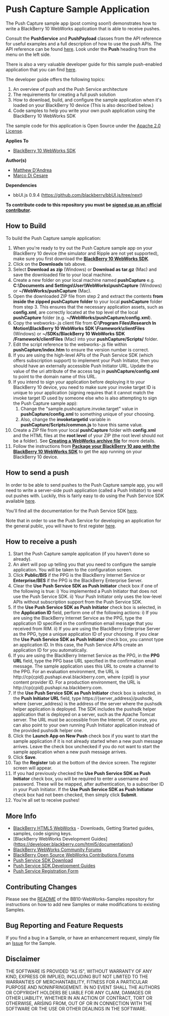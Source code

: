 # Push Capture Sample Application

The Push Capture sample app (post coming soon!) demonstrates how to write a BlackBerry 10 WebWorks application that is able to receive pushes. 

Consult the **PushService** and **PushPayload** classes from the API reference for useful examples and a full description of how to use the
push APIs. The API reference can be found [here](https://developer.blackberry.com/html5/apis/).  Look under the **Push** heading from the menu
on the left side.

There is also a very valuable developer guide for this sample push-enabled application that you can find [here](https://developer.blackberry.com/html5/documentation/push_service.html).

The developer guide offers the following topics:

1. An overview of push and the Push Service architecture
2. The requirements for creating a full push solution
3. How to download, build, and configure the sample application when it's loaded on your BlackBerry 10 device (This is also described below.)
4. Code samples to help you write your own push application using the BlackBerry 10 WebWorks SDK

The sample code for this application is Open Source under the [Apache 2.0 License](http://www.apache.org/licenses/LICENSE-2.0.html).


**Applies To**

* [BlackBerry 10 WebWorks SDK](https://developer.blackberry.com/html5/download/sdk)

**Author(s)** 

* [Matthew D'Andrea](https://github.com/mdandrea)
* [Marco Di Cesare](https://github.com/mdicesare)

**Dependencies**

* bbUI.js 0.9.4 (https://github.com/blackberry/bbUI.js/tree/next)

**To contribute code to this repository you must be [signed up as an official contributor](http://blackberry.github.com/howToContribute.html).**


## How to Build

To build the Push Capture sample application:

1. When you're ready to try out the Push Capture sample app on your BlackBerry 10 device (the simulator and Ripple are not yet supported), make sure you first download the **[BlackBerry 10 WebWorks SDK](https://developer.blackberry.com/html5/download/sdk)**.
2. Click on the **Downloads** tab above.
3. Select **Download as zip** (Windows) or **Download as tar.gz** (Mac) and save the downloaded file to your local machine.
4. Create a new folder on your local machine named **pushCapture** e.g. **C:\Documents and Settings\User\WebWorks\pushCapture** (Windows) or **~/WebWorks/pushCapture** (Mac).
5. Open the downloaded ZIP file from step 2 and extract the contents **from inside the zipped pushCapture folder** to your local **pushCapture** folder from step 3.  This ensures that the necessary application assets, such as **config.xml**, are correctly located at the top level of the local **pushCapture** folder (e.g. **~/WebWorks/pushCapture/config.xml**).
6. Copy the webworks-<version>.js client file from **C:\Program Files\Research In Motion\BlackBerry 10 WebWorks SDK <version>\Framework\clientFiles** (Windows) or **~/SDKs/BlackBerry 10 WebWorks SDK <version>/Framework/clientFiles** (Mac) into your **pushCapture/Scripts/** folder.
7. Edit the script reference to the webworks-<version>.js file within **pushCapture/index.htm** to ensure the version number is correct.
8. If you are using the high-level APIs of the Push Service SDK (which offers subscription support) to implement your Push Initiator, then you should have an externally accessible Push Initiator URL.  Update the value of the uri attribute of the access tag in **pushCapture/config.xml** to point to the domain name of this URL. 
9. If you intend to sign your application before deploying it to your BlackBerry 10 device, you need to make sure your invoke target ID is unique to your application (signing requires that it cannot match the invoke target ID used by someone else who is also attempting to sign the Push Capture sample app):
   1. Change the "sample.pushcapture.invoke.target" value in **pushCapture/config.xml** to something unique of your choosing.
   2. Also, change the **invoketargetid** variable in **pushCapture/Scripts/common.js** to have this same value. 
10. Create a ZIP file from your local **pushCapture** folder with **config.xml** and the HTML files at the **root level** of your ZIP (the root level should not be a folder).  See **[Creating a WebWorks archive file](https://developer.blackberry.com/html5/documentation/ww_developing/creating_an_archive_file_1873325_11.html)** for more details. 
11. Follow the instructions from **[Package your BlackBerry 10 app with the BlackBerry 10 WebWorks SDK](https://developer.blackberry.com/html5/documentation/ww_developing/package_your_bb10_app_with_ww_sdk_2008473_11.html)** to get the app running on your BlackBerry 10 device.


## How to send a push

In order to be able to send pushes to the Push Capture sample app, you will need to write a server-side push application (called a Push Initiator) to send out pushes with.
Luckily, this is fairly easy to do using the Push Service SDK available [here](https://developer.blackberry.com/services/push).

You'll find all the documentation for the Push Service SDK [here](http://docs.blackberry.com/en/developers/subcategories/?userType=21&category=Push+Service).

Note that in order to use the Push Service for developing an application for the general public, you will have to first register [here](https://www.blackberry.com/profile/?eventId=8121).


## How to receive a push

1. Start the Push Capture sample application (if you haven't done so already).
2. An alert will pop up telling you that you need to configure the sample application.  You will be taken to the configuration screen.
3. Click **Public/BIS** if the PPG is the BlackBerry Internet Service or **Enterprise/BES** if the PPG is the BlackBerry Enterprise Server.
4. Clear the **Use Push Service SDK as Push Initiator** check box if one of the following is true:
i) You implemented a Push Initiator that does not use the Push Service SDK.
ii) Your Push Initiator only uses the low-level APIs without subscription support from the Push Service SDK.
5. If the **Use Push Service SDK as Push Initiator** check box is selected, in the **Application ID** field, perform one of the
following actions:
i) If you are using the BlackBerry Internet Service as the PPG, type the application ID specified in the confirmation
email message that you received from RIM.
ii) If you are using the BlackBerry Enterprise Server as the PPG, type a unique application ID of your choosing. If you
clear the **Use Push Service SDK as Push Initiator** check box, you cannot type an application ID. In this case, the
Push Service APIs create an application ID for you automatically.
6. If you are using the BlackBerry Internet Service as the PPG, in the **PPG URL** field, type the PPG base URL specified in
the confirmation email message. The sample application uses this URL to create a channel to the PPG. For an
evaluation environment, the URL is http://cp{cpid}.pushapi.eval.blackberry.com, where {cpid} is your content
provider ID. For a production environment, the URL is http://cp{cpid}.pushapi.na.blackberry.com.
7. If the **Use Push Service SDK as Push Initiator** check box is selected, in the **Push Initiator URL** field, 
type https://{server_address}/pushsdk, where {server_address} is the address of the server where the pushsdk helper
application is deployed. The SDK includes the pushsdk helper application that is deployed on a server, such as the
Apache Tomcat server. The URL must be accessible from the Internet.  Of course, you can also point to your own
running Push Initiator application instead of the provided pushsdk helper one.
8. Click the **Launch App on New Push** check box if you want to start the sample application if it is not already started
when a new push message arrives. Leave the check box unchecked if you do not want to start the sample application
when a new push message arrives.
9. Click **Save**.
10. Tap the **Register** tab at the bottom of the device screen.  The register screen will appear.
11. If you had previously checked the **Use Push Service SDK as Push Initiator** check box, you will be required to enter a username and password.
These will be mapped, after authentication, to a subscriber ID in your Push Initiator.  If the **Use Push Service SDK as Push Initiator** check box
had not been checked, then simply click **Submit**.
12. You're all set to receive pushes!


## More Info

* [BlackBerry HTML5 WebWorks](https://developer.blackberry.com/html5/) - Downloads, Getting Started guides, samples, code signing keys.
* [BlackBerry WebWorks Development Guides] (https://developer.blackberry.com/html5/documentation/)
* [BlackBerry WebWorks Community Forums](http://supportforums.blackberry.com/t5/Web-and-WebWorks-Development/bd-p/browser_dev)
* [BlackBerry Open Source WebWorks Contributions Forums](http://supportforums.blackberry.com/t5/BlackBerry-WebWorks/bd-p/ww_con)
* [Push Service SDK Download](https://developer.blackberry.com/services/push)
* [Push Service SDK Development Guides](http://docs.blackberry.com/en/developers/subcategories/?userType=21&category=Push+Service)
* [Push Service Registration Form](https://www.blackberry.com/profile/?eventId=8121)

## Contributing Changes

Please see the [README](https://github.com/blackberry/BB10-WebWorks-Samples) of the BB10-WebWorks-Samples repository for instructions on how to add new Samples or make modifications to existing Samples.


## Bug Reporting and Feature Requests

If you find a bug in a Sample, or have an enhancement request, simply file an [Issue](https://github.com/blackberry/BB10-WebWorks-Samples/issues) for the Sample.

## Disclaimer

THE SOFTWARE IS PROVIDED "AS IS", WITHOUT WARRANTY OF ANY KIND, EXPRESS OR IMPLIED, INCLUDING BUT NOT LIMITED TO THE WARRANTIES OF MERCHANTABILITY, FITNESS FOR A PARTICULAR PURPOSE AND NONINFRINGEMENT. IN NO EVENT SHALL THE AUTHORS OR COPYRIGHT HOLDERS BE LIABLE FOR ANY CLAIM, DAMAGES OR OTHER LIABILITY, WHETHER IN AN ACTION OF CONTRACT, TORT OR OTHERWISE, ARISING FROM, OUT OF OR IN CONNECTION WITH THE SOFTWARE OR THE USE OR OTHER DEALINGS IN THE SOFTWARE.